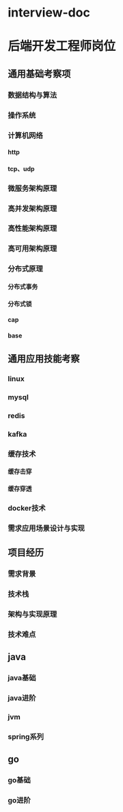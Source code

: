 # interview-doc
# 后端开发工程师岗位
## 通用基础考察项
### 数据结构与算法
### 操作系统
### 计算机网络
#### http
#### tcp、udp
### 微服务架构原理
### 高并发架构原理
### 高性能架构原理
### 高可用架构原理
### 分布式原理
#### 分布式事务
#### 分布式锁
#### cap
#### base
## 通用应用技能考察
### linux
### mysql
### redis
### kafka
### 缓存技术
#### 缓存击穿
#### 缓存穿透
### docker技术
### 需求应用场景设计与实现
## 项目经历
### 需求背景
### 技术栈
### 架构与实现原理
### 技术难点
## java
### java基础
### java进阶
### jvm
### spring系列
## go
### go基础
### go进阶

